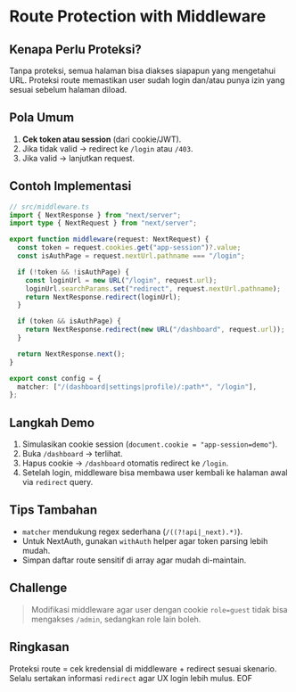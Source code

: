 # Route Protection with Middleware

## Kenapa Perlu Proteksi?
Tanpa proteksi, semua halaman bisa diakses siapapun yang mengetahui URL. Proteksi route memastikan user sudah login dan/atau punya izin yang sesuai sebelum halaman diload.

## Pola Umum
1. **Cek token atau session** (dari cookie/JWT).
2. Jika tidak valid → redirect ke `/login` atau `/403`.
3. Jika valid → lanjutkan request.

## Contoh Implementasi
```ts
// src/middleware.ts
import { NextResponse } from "next/server";
import type { NextRequest } from "next/server";

export function middleware(request: NextRequest) {
  const token = request.cookies.get("app-session")?.value;
  const isAuthPage = request.nextUrl.pathname === "/login";

  if (!token && !isAuthPage) {
    const loginUrl = new URL("/login", request.url);
    loginUrl.searchParams.set("redirect", request.nextUrl.pathname);
    return NextResponse.redirect(loginUrl);
  }

  if (token && isAuthPage) {
    return NextResponse.redirect(new URL("/dashboard", request.url));
  }

  return NextResponse.next();
}

export const config = {
  matcher: ["/(dashboard|settings|profile)/:path*", "/login"],
};
```

## Langkah Demo
1. Simulasikan cookie session (`document.cookie = "app-session=demo"`).
2. Buka `/dashboard` → terlihat.
3. Hapus cookie → `/dashboard` otomatis redirect ke `/login`.
4. Setelah login, middleware bisa membawa user kembali ke halaman awal via `redirect` query.

## Tips Tambahan
- `matcher` mendukung regex sederhana (`/((?!api|_next).*)`).
- Untuk NextAuth, gunakan `withAuth` helper agar token parsing lebih mudah.
- Simpan daftar route sensitif di array agar mudah di-maintain.

## Challenge
> Modifikasi middleware agar user dengan cookie `role=guest` tidak bisa mengakses `/admin`, sedangkan role lain boleh.

## Ringkasan
Proteksi route = cek kredensial di middleware + redirect sesuai skenario. Selalu sertakan informasi `redirect` agar UX login lebih mulus. EOF
